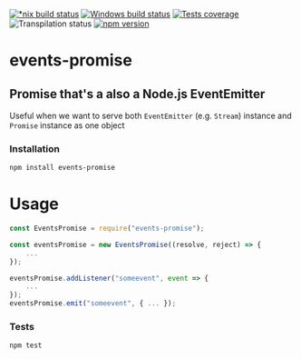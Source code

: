 [![*nix build status][nix-build-image]][nix-build-url]
[![Windows build status][win-build-image]][win-build-url]
[![Tests coverage][cov-image]][cov-url]
![Transpilation status][transpilation-image]
[![npm version][npm-image]][npm-url]

# events-promise

## Promise that's a also a Node.js EventEmitter

Useful when we want to serve both `EventEmitter` (e.g. `Stream`) instance and `Promise` instance as one object

### Installation

```bash
npm install events-promise
```

# Usage

```javascript
const EventsPromise = require("events-promise");

const eventsPromise = new EventsPromise((resolve, reject) => {
	...
});

eventsPromise.addListener("someevent", event => {
	...
});
eventsPromise.emit("someevent", { ... });
```

### Tests

```bash
npm test
```

[nix-build-image]: https://semaphoreci.com/api/v1/medikoo-org/events-promise/branches/master/shields_badge.svg
[nix-build-url]: https://semaphoreci.com/medikoo-org/events-promise
[win-build-image]: https://ci.appveyor.com/api/projects/status/007fsmnrqubql3p5?svg=true
[win-build-url]: https://ci.appveyor.com/api/project/medikoo/events-promise
[cov-image]: https://img.shields.io/codecov/c/github/medikoo/events-promise.svg
[cov-url]: https://codecov.io/gh/medikoo/events-promise
[transpilation-image]: https://img.shields.io/badge/transpilation-free-brightgreen.svg
[npm-image]: https://img.shields.io/npm/v/events-promise.svg
[npm-url]: https://www.npmjs.com/package/events-promise

